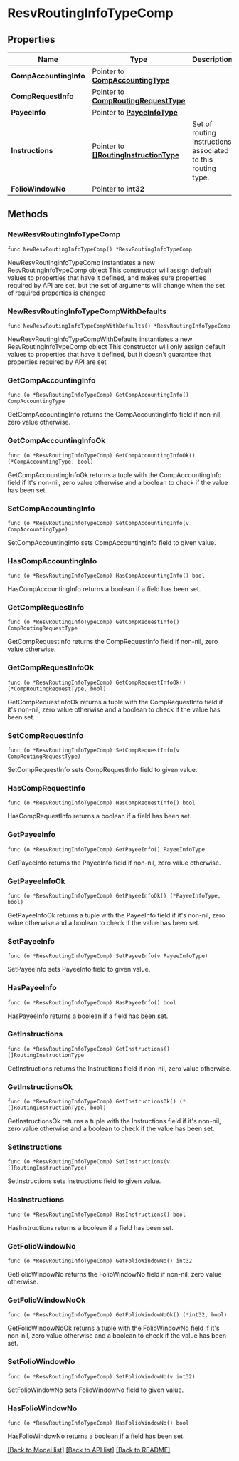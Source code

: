 # ResvRoutingInfoTypeComp

## Properties

Name | Type | Description | Notes
------------ | ------------- | ------------- | -------------
**CompAccountingInfo** | Pointer to [**CompAccountingType**](CompAccountingType.md) |  | [optional] 
**CompRequestInfo** | Pointer to [**CompRoutingRequestType**](CompRoutingRequestType.md) |  | [optional] 
**PayeeInfo** | Pointer to [**PayeeInfoType**](PayeeInfoType.md) |  | [optional] 
**Instructions** | Pointer to [**[]RoutingInstructionType**](RoutingInstructionType.md) | Set of routing instructions associated to this routing type. | [optional] 
**FolioWindowNo** | Pointer to **int32** |  | [optional] 

## Methods

### NewResvRoutingInfoTypeComp

`func NewResvRoutingInfoTypeComp() *ResvRoutingInfoTypeComp`

NewResvRoutingInfoTypeComp instantiates a new ResvRoutingInfoTypeComp object
This constructor will assign default values to properties that have it defined,
and makes sure properties required by API are set, but the set of arguments
will change when the set of required properties is changed

### NewResvRoutingInfoTypeCompWithDefaults

`func NewResvRoutingInfoTypeCompWithDefaults() *ResvRoutingInfoTypeComp`

NewResvRoutingInfoTypeCompWithDefaults instantiates a new ResvRoutingInfoTypeComp object
This constructor will only assign default values to properties that have it defined,
but it doesn't guarantee that properties required by API are set

### GetCompAccountingInfo

`func (o *ResvRoutingInfoTypeComp) GetCompAccountingInfo() CompAccountingType`

GetCompAccountingInfo returns the CompAccountingInfo field if non-nil, zero value otherwise.

### GetCompAccountingInfoOk

`func (o *ResvRoutingInfoTypeComp) GetCompAccountingInfoOk() (*CompAccountingType, bool)`

GetCompAccountingInfoOk returns a tuple with the CompAccountingInfo field if it's non-nil, zero value otherwise
and a boolean to check if the value has been set.

### SetCompAccountingInfo

`func (o *ResvRoutingInfoTypeComp) SetCompAccountingInfo(v CompAccountingType)`

SetCompAccountingInfo sets CompAccountingInfo field to given value.

### HasCompAccountingInfo

`func (o *ResvRoutingInfoTypeComp) HasCompAccountingInfo() bool`

HasCompAccountingInfo returns a boolean if a field has been set.

### GetCompRequestInfo

`func (o *ResvRoutingInfoTypeComp) GetCompRequestInfo() CompRoutingRequestType`

GetCompRequestInfo returns the CompRequestInfo field if non-nil, zero value otherwise.

### GetCompRequestInfoOk

`func (o *ResvRoutingInfoTypeComp) GetCompRequestInfoOk() (*CompRoutingRequestType, bool)`

GetCompRequestInfoOk returns a tuple with the CompRequestInfo field if it's non-nil, zero value otherwise
and a boolean to check if the value has been set.

### SetCompRequestInfo

`func (o *ResvRoutingInfoTypeComp) SetCompRequestInfo(v CompRoutingRequestType)`

SetCompRequestInfo sets CompRequestInfo field to given value.

### HasCompRequestInfo

`func (o *ResvRoutingInfoTypeComp) HasCompRequestInfo() bool`

HasCompRequestInfo returns a boolean if a field has been set.

### GetPayeeInfo

`func (o *ResvRoutingInfoTypeComp) GetPayeeInfo() PayeeInfoType`

GetPayeeInfo returns the PayeeInfo field if non-nil, zero value otherwise.

### GetPayeeInfoOk

`func (o *ResvRoutingInfoTypeComp) GetPayeeInfoOk() (*PayeeInfoType, bool)`

GetPayeeInfoOk returns a tuple with the PayeeInfo field if it's non-nil, zero value otherwise
and a boolean to check if the value has been set.

### SetPayeeInfo

`func (o *ResvRoutingInfoTypeComp) SetPayeeInfo(v PayeeInfoType)`

SetPayeeInfo sets PayeeInfo field to given value.

### HasPayeeInfo

`func (o *ResvRoutingInfoTypeComp) HasPayeeInfo() bool`

HasPayeeInfo returns a boolean if a field has been set.

### GetInstructions

`func (o *ResvRoutingInfoTypeComp) GetInstructions() []RoutingInstructionType`

GetInstructions returns the Instructions field if non-nil, zero value otherwise.

### GetInstructionsOk

`func (o *ResvRoutingInfoTypeComp) GetInstructionsOk() (*[]RoutingInstructionType, bool)`

GetInstructionsOk returns a tuple with the Instructions field if it's non-nil, zero value otherwise
and a boolean to check if the value has been set.

### SetInstructions

`func (o *ResvRoutingInfoTypeComp) SetInstructions(v []RoutingInstructionType)`

SetInstructions sets Instructions field to given value.

### HasInstructions

`func (o *ResvRoutingInfoTypeComp) HasInstructions() bool`

HasInstructions returns a boolean if a field has been set.

### GetFolioWindowNo

`func (o *ResvRoutingInfoTypeComp) GetFolioWindowNo() int32`

GetFolioWindowNo returns the FolioWindowNo field if non-nil, zero value otherwise.

### GetFolioWindowNoOk

`func (o *ResvRoutingInfoTypeComp) GetFolioWindowNoOk() (*int32, bool)`

GetFolioWindowNoOk returns a tuple with the FolioWindowNo field if it's non-nil, zero value otherwise
and a boolean to check if the value has been set.

### SetFolioWindowNo

`func (o *ResvRoutingInfoTypeComp) SetFolioWindowNo(v int32)`

SetFolioWindowNo sets FolioWindowNo field to given value.

### HasFolioWindowNo

`func (o *ResvRoutingInfoTypeComp) HasFolioWindowNo() bool`

HasFolioWindowNo returns a boolean if a field has been set.


[[Back to Model list]](../README.md#documentation-for-models) [[Back to API list]](../README.md#documentation-for-api-endpoints) [[Back to README]](../README.md)


